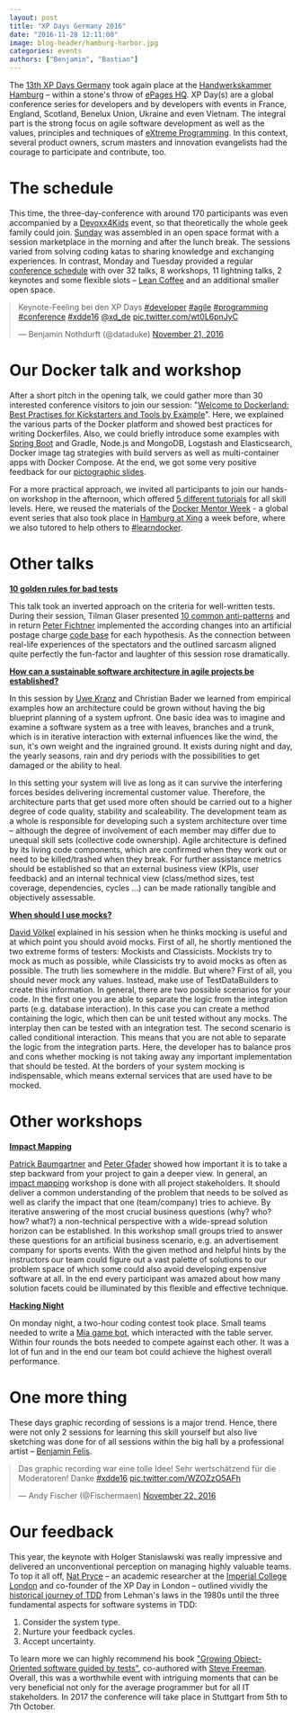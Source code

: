 ```yaml
---
layout: post
title: "XP Days Germany 2016"
date: "2016-11-28 12:11:00"
image: blog-header/hamburg-harbor.jpg
categories: events
authors: ["Benjamin", "Bastian"]
---
```

<style>
.twitter-tweet {
  margin: auto;
}
</style>

The [13th XP Days Germany](http://www.xpdays.de/2016/) took again place at the [Handwerkskammer Hamburg](https://www.hwk-hamburg.de) – within a stone's throw of [ePages HQ](http://www.epages.com).
XP Day(s) are a global conference series for developers and by developers with events in France, England, Scotland, Benelux Union, Ukraine and even Vietnam.
The integral part is the strong focus on agile software development as well as the values, principles and techniques of [eXtreme Programming](https://en.wikipedia.org/wiki/Extreme_programming).
In this context, several product owners, scrum masters and innovation evangelists had the courage to participate and contribute, too.

# The schedule

This time, the three-day-conference with around 170 participants was even accompanied by a [Devoxx4Kids](http://www.devoxx4kids-hamburg.de) event, so that theoretically the whole geek family could join.
[Sunday](http://www.xpdays.de/2016/downloads/community-day/OpenSpaceSonntag.pdf) was assembled in an open space format with a session marketplace in the morning and after the lunch break.
The sessions varied from solving coding katas to sharing knowledge and exchanging experiences.
In contrast, Monday and Tuesday provided a regular [conference schedule](http://www.xpdays.de/2016/programm/) with over 32 talks, 8 workshops, 11 lightning talks, 2 keynotes and some flexible slots – [Lean Coffee](http://german.leancoffee.org/) and an additional smaller open space.

<blockquote class="twitter-tweet" data-lang="en"><p lang="en" dir="ltr">Keynote-Feeling bei den XP Days <a href="https://twitter.com/hashtag/developer?src=hash">#developer</a> <a href="https://twitter.com/hashtag/agile?src=hash">#agile</a> <a href="https://twitter.com/hashtag/programming?src=hash">#programming</a> <a href="https://twitter.com/hashtag/conference?src=hash">#conference</a> <a href="https://twitter.com/hashtag/xdde16?src=hash">#xdde16</a> <a href="https://twitter.com/xd_de">@xd_de</a> <a href="https://t.co/wt0L6pnJyC">pic.twitter.com/wt0L6pnJyC</a></p>&mdash; Benjamin Nothdurft (@dataduke) <a href="https://twitter.com/dataduke/status/800710674884141056">November 21, 2016</a></blockquote>
<script async src="//platform.twitter.com/widgets.js" charset="utf-8"></script>

# Our Docker talk and workshop

After a short pitch in the opening talk, we could gather more than 30 interested conference visitors to join our session: "[Welcome to Dockerland: Best Practises for Kickstarters and Tools by Example](http://www.xpdays.de/2016/sessions/116-welcome-to-dockerland-best-practices-for-kickstarters-tools-by-example.html)".
Here, we explained the various parts of the Docker platform and showed best practices for writing Dockerfiles.
Also, we could briefly introduce some examples with [Spring Boot](https://spring.io/guides/gs/spring-boot-docker/) and Gradle, Node.js and MongoDB, Logstash and Elasticsearch, Docker image tag strategies with build servers as well as multi-container apps with Docker Compose.
At the end, we got some very positive feedback for our [pictographic slides](https://speakerdeck.com/dataduke/welcome-to-dockerland-xdde16).

<script async class="speakerdeck-embed" data-id="7aacbd41660c4f86b2e1b5fff3b5afac" data-ratio="1.37081659973226" src="//speakerdeck.com/assets/embed.js"></script>

For a more practical approach, we invited all participants to join our hands-on workshop in the afternoon, which offered [5 different tutorials](http://training.docker.com/category/docker-mentor-week) for all skill levels.
Here, we reused the materials of the [Docker Mentor Week](https://blog.docker.com/2016/10/docker-global-mentor-week-2016/) - a global event series that also took place in [Hamburg at Xing](https://www.meetup.com/Docker-Hamburg/events/234772983/) a week before, where we also tutored to help others to [#learndocker](https://twitter.com/search?vertical=default&q=%23learndocker).

# Other talks

**[10 golden rules for bad tests](http://www.xpdays.de/2016/sessions/102-die-10-goldenen-regeln-fuer-schlechte-tests.html)**

This talk took an inverted approach on the criteria for well-written tests.
During their session, Tilman Glaser presented [10 common anti-patterns](http://www.xpdays.de/2016/downloads/102-die-10-goldenen-regeln-fuer-schlechte-tests/10_goldene_Regeln_mit_codelinks_xpdays2016.pdf) and in return [Peter Fichtner](https://twitter.com/petfic) implemented the according changes into an artificial postage charge [code base](https://github.com/fiduciagad/die10goldenenRegelnFuerSchlechteTests) for each hypothesis.
As the connection between real-life experiences of the spectators and the outlined sarcasm aligned quite perfectly the fun-factor and laughter of this session rose dramatically.

**[How can a sustainable software architecture in agile projects be established?](http://www.xpdays.de/2016/sessions/113-auf-agilen-pfaden-wie-entsteht-eine-nachhaltige-architektur-in-agilen-projekten.html)**

In this session by [Uwe Kranz](https://twitter.com/uwe_kranz) and Christian Bader we learned from empirical examples how an architecture could be grown without having the big blueprint planning of a system upfront.
One basic idea was to imagine and examine a software system as a tree with leaves, branches and a trunk, which is in iterative interaction with external influences like the wind, the sun, it's own weight and the ingrained ground.
It exists during night and day, the yearly seasons, rain and dry periods with the possibilities to get damaged or the ability to heal.

In this setting your system will live as long as it can survive the interfering forces besides delivering incremental customer value.
Therefore, the architecture parts that get used more often should be carried out to a higher degree of code quality, stability and scaleability.
The development team as a whole is responsible for developing such a system architecture over time – although the degree of involvement of each member may differ due to unequal skill sets (collective code ownership).
Agile architecture is defined by its living code components, which are confirmed when they work out or need to be killed/trashed when they break.
For further assistance metrics should be established so that an external business view (KPIs, user feedback) and an internal technical view (class/method sizes, test coverage, dependencies, cycles ...) can be made rationally tangible and objectively assessable.

**[When should I use mocks?](http://www.xpdays.de/2016/sessions/055-wann-soll-ich-mocken.html)**

[David Völkel](https://twitter.com/davidvoelkel) explained in his session when he thinks mocking is useful and at which point you should avoid mocks.
First of all, he shortly mentioned the two extreme forms of testers: Mockists and Classicists.
Mockists try to mock as much as possible, while Classicists try to avoid mocks as often as possible.
The truth lies somewhere in the middle.
But where?
First of all, you should never mock any values.
Instead, make use of TestDataBuilders to create this information.
In general, there are two possible scenarios for your code.
In the first one you are able to separate the logic from the integration parts (e.g. database interaction).
In this case you can create a method containing the logic, which then can be unit tested without any mocks.
The interplay then can be tested with an integration test.
The second scenario is called conditional interaction.
This means that you are not able to separate the logic from the integration parts.
Here, the developer has to balance pros and cons whether mocking is not taking away any important implementation that should be tested.
At the borders of your system mocking is indispensable, which means external services that are used have to be mocked.

# Other workshops

**[Impact Mapping](http://www.xpdays.de/2016/sessions/061-impact-mapping-workshop.html)**

[Patrick Baumgartner](https://twitter.com/patbaumgartner) and [Peter Gfader](https://twitter.com/peitor) showed how important it is to take a step backward from your project to gain a deeper view.
In general, an [impact mapping](https://www.impactmapping.org/index.html) workshop is done with all project stakeholders.
It should deliver a common understanding of the problem that needs to be solved as well as clarify the impact that one (team/company) tries to achieve.
By iterative answering of the most crucial business questions (why? who? how? what?) a non-technical perspective with a wide-spread solution horizon can be established.
In this workshop small groups tried to answer these questions for an artificial business scenario, e.g. an advertisement company for sports events.
With the given method and helpful hints by the instructors our team could figure out a vast palette of solutions to our problem space of which some could also avoid developing expensive software at all.
In the end every participant was amazed about how many solution facets could be illuminated by this flexible and effective technique.

**[Hacking Night](https://github.com/jlink/maexchen)**

On monday night, a two-hour coding contest took place.
Small teams needed to write a [Mia game bot](https://github.com/jlink/maexchen), which interacted with the table server.
Within four rounds the bots needed to compete against each other. It was a lot of fun and in the end our team bot could achieve the highest overall performance.

# One more thing

These days graphic recording of sessions is a major trend.
Hence, there were not only 2 sessions for learning this skill yourself but also live sketching was done for of all sessions within the big hall by a professional artist – [Benjamin Felis](https://twitter.com/benjaminfelis).

<blockquote class="twitter-tweet" data-lang="en"><p lang="de" dir="ltr">Das graphic recording war eine tolle Idee! Sehr wertschätzend für die Moderatoren! Danke <a href="https://twitter.com/hashtag/xdde16?src=hash">#xdde16</a> <a href="https://t.co/WZOZzO5AFh">pic.twitter.com/WZOZzO5AFh</a></p>&mdash; Andy Fischer (@Fischermaen) <a href="https://twitter.com/Fischermaen/status/801088541094715393">November 22, 2016</a></blockquote>
<script async src="//platform.twitter.com/widgets.js" charset="utf-8"></script>

# Our feedback

This year, the keynote with Holger Stanislawski was really impressive and delivered an unconventional perception on managing highly valuable teams.
To top it all off, [Nat Pryce](https://twitter.com/natpryce) – an academic researcher at the [Imperial College London](http://www.doc.ic.ac.uk/~np2/) and co-founder of the XP Day in London – outlined vividly the [historical journey of TDD](http://www.xpdays.de/2016/downloads/keynote-di/Wisdom_of_the_Ancients__2_.pdf) from Lehman's laws in the 1980s until the three fundamental aspects for software systems in TDD:

1. Consider the system type.
2. Nurture your feedback cycles.
3. Accept uncertainty.

To learn more we can highly recommend his book ["Growing Object-Oriented software guided by tests"](https://www.amazon.com/Growing-Object-Oriented-Software-Guided-Tests/dp/0321503627), co-authored with [Steve Freeman](https://twitter.com/sf105).
Overall, this was a worthwhile event with intriguing moments that can be very beneficial not only for the average programmer but for all IT stakeholders.
In 2017 the conference will take place in Stuttgart from 5th to 7th October.
